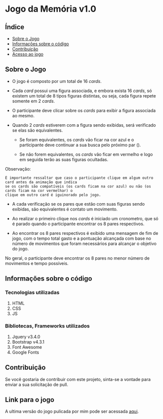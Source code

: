 # Jogo da Memória v1.0

## Índice

* [Sobre o Jogo](#Sobre-o-Jogo)
* [Informações sobre o código](#Informações-sobre-o-código)
* [Contribuição](#Contribuição)
* [Acesso ao jogo](#Link-para-o-jogo)

## Sobre o Jogo

- O jogo é composto por um total de 16 _cards_.

- Cada _card_ possui uma figura associada, e embora exista 16 _cards_, só existem um total de 8 tipos figuras distintas, ou seja, cada figura repete somente em 2 _cards_.

- O participante deve clicar sobre os _cards_ para exibir a figura associada ao mesmo.

- Quando 2 _cards_ estiverem com a figura sendo exibidas, será verificado se elas são equivalentes.

  - Se foram equivalentes, os _cards_ vão ficar na cor azul e o participante deve continuar a sua busca pelo próximo par ().
  
  - Se não forem equivalentes, os _cards_ vão ficar em vermelho e logo em seguida terão as suas figuras ocultadas.

Observação:

    É importante ressaltar que caso o participante clique em algum outro card antes da animação que indica 
    se os cards são compatíveis (os cards ficam na cor azul) ou não (os cards ficam na cor vermelhar) o 
    clique em outro card é iguinorado pelo jogo.

- A cada verificação se os pares que estão com suas figuras sendo exibidas, são equivalentes é contato um movimento.

- Ao realizar o primeiro clique nos _cards_ é iniciado um cronometro, que só é parado quando o participante encontrar os 8 pares respectivos.

- Ao encontrar os 8 pares respectivos é exibido uma mensagem de fim de jogo, com o tempo total gasto e a pontuação alcançada com base no número de movimentos que foram necessários para alcançar o objetivo do jogo.

No geral, o participante deve encontrar os 8 pares no menor número de movimentos e tempo possíveis.

## Informações sobre o código

### Tecnologias utilizadas

1. HTML
2. CSS
3. JS

### Bibliotecas, Frameworks utilizados

1. Jquery v3.4.0
2. Bootstrap v4.3.1
3. Font Awesome
4. Google Fonts

## Contribuição

Se você gostaria de contribuir com este projeto, sinta-se a vontade para enviar a sua solicitação de pull.

## Link para o jogo

A ultima versão do jogo pulicada por mim pode ser acessada [aqui](https://rodrigofelipejr.github.io/jogo-da-memoria/).